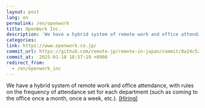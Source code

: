 ```yaml
---
layout: post
lang: en
permalink: /en/openwork
title: OpenWork Inc.
description: 'We have a hybrid system of remote work and office attendance, with rules on the frequency of attendance set for each department (such as coming to the office once a month, once a week, etc.). (Hiring)'
categories: 
link: https://www.openwork.co.jp/
commit_url: https://github.com/remote-jp/remote-in-japan/commit/8a24c52c7b8c873d6f9850a4c198d649bc047cb6
commit_at:  2025-01-10 18:57:19 +0900
redirect_from:
  - /en/openwork_inc
---
```


<p>We have a hybrid system of remote work and office attendance, with rules on the frequency of attendance set for each department (such as coming to the office once a month, once a week, etc.). <a href="https://www.openwork.co.jp/recruit/">(Hiring)</a></p>
